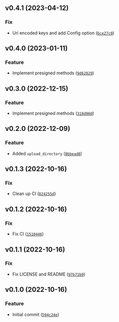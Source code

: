 <!--next-version-placeholder-->

## v0.4.1 (2023-04-12)
### Fix
* Uri encoded keys and add Config option ([`6ce27c0`](https://github.com/rawmarshmellows/pys3thon/commit/6ce27c05d0cdb81e21e5b97973ea0927fc23b8ba))

## v0.4.0 (2023-01-11)
### Feature
* Implement presigned methods ([`9d62829`](https://github.com/kevinlu1211/pys3thon/commit/9d62829bd384a6c81ed4d9cbdebfb1e911e9ec14))

## v0.3.0 (2022-12-15)
### Feature
* Implement presigned methods ([`318d960`](https://github.com/kevinlu1211/pys3thon/commit/318d9601b0ffa16b43cb3af3da9ff02927e0946a))

## v0.2.0 (2022-12-09)
### Feature
* Added `upload_directory` ([`0bbead0`](https://github.com/kevinlu1211/pys3thon/commit/0bbead0c6ff0195a4e028e3ad050ee8b571d6950))

## v0.1.3 (2022-10-16)
### Fix
* Clean up CI ([`824255d`](https://github.com/kevinlu1211/pys3thon/commit/824255dcc6f6f1b124937b35e31b150d1d3a1aa2))

## v0.1.2 (2022-10-16)
### Fix
* Fix CI ([`1510446`](https://github.com/kevinlu1211/pys3thon/commit/1510446c281d9fb448e7b0605d589524c7a810ea))

## v0.1.1 (2022-10-16)
### Fix
* Fix LICENSE and README ([`97b71b9`](https://github.com/kevinlu1211/pys3thon/commit/97b71b9d570a2dd054c6df17a9b75f0bb5a1a921))

## v0.1.0 (2022-10-16)
### Feature
* Initial commit ([`594c24e`](https://github.com/kevinlu1211/pys3thon/commit/594c24eaf7ef7cd63b474aac34396d9e8e1e4995))
